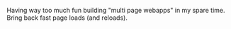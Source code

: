 <!-- slug: 2017/03/18/10 -->
<!-- published: 2017-03-18T23:44:21.052Z -->

Having way too much fun building "multi page webapps" in my spare time. Bring back fast page loads (and reloads).